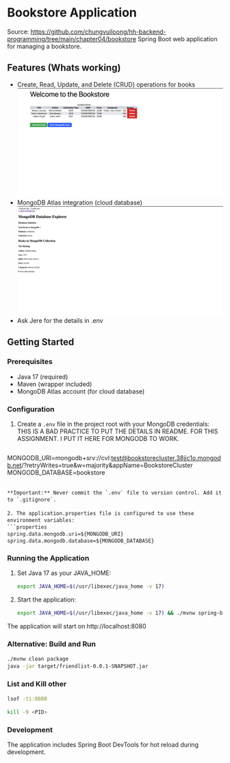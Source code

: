 # Bookstore Application
Source: https://github.com/chungvuiloong/hh-backend-programming/tree/main/chapter04/bookstore
Spring Boot web application for managing a bookstore.


## Features (Whats working)
- Create, Read, Update, and Delete (CRUD) operations for books
![alt text](image-1.png)
- MongoDB Atlas integration (cloud database)
![alt text](image.png)
- Ask Jere for the details in .env

## Getting Started

### Prerequisites
- Java 17 (required)
- Maven (wrapper included)
- MongoDB Atlas account (for cloud database)



### Configuration

1. Create a `.env` file in the project root with your MongoDB credentials: THIS IS A BAD PRACTICE TO PUT THE DETAILS IN README. FOR THIS ASSIGNMENT. I PUT IT HERE FOR MONGODB TO WORK.
   ```
MONGODB_URI=mongodb+srv://cvl:test@bookstorecluster.38jjc1o.mongodb.net/?retryWrites=true&w=majority&appName=BookstoreCluster
MONGODB_DATABASE=bookstore
   ```

   **Important:** Never commit the `.env` file to version control. Add it to `.gitignore`.

2. The application.properties file is configured to use these environment variables:
   ```properties
   spring.data.mongodb.uri=${MONGODB_URI}
   spring.data.mongodb.database=${MONGODB_DATABASE}
   ```

### Running the Application

1. Set Java 17 as your JAVA_HOME:
   ```bash
   export JAVA_HOME=$(/usr/libexec/java_home -v 17)
   ```

2. Start the application:
   ```bash
   export JAVA_HOME=$(/usr/libexec/java_home -v 17) && ./mvnw spring-boot:run
   ```

The application will start on http://localhost:8080

### Alternative: Build and Run

```bash
./mvnw clean package
java -jar target/friendlist-0.0.1-SNAPSHOT.jar
```

### List and Kill other 
```bash
lsof -ti:8080
```

```bash
kill -9 <PID>
```

### Development

The application includes Spring Boot DevTools for hot reload during development.